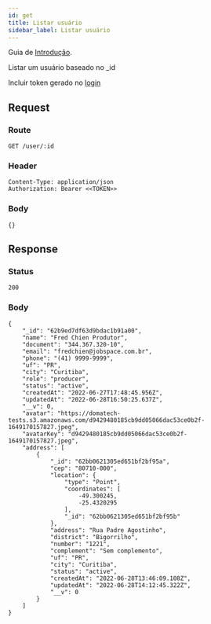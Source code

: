 ```yaml
---
id: get
title: Listar usuário
sidebar_label: Listar usuário
---
```


Guia de [Introdução](introduction.md).

Listar um usuário baseado no _id

Incluir token gerado no [login](authentication)

## Request

### Route

    GET /user/:id

### Header

    Content-Type: application/json
    Authorization: Bearer <<TOKEN>>

### Body

    {}

## Response

### Status

    200

### Body

    {
        "_id": "62b9ed7df63d9bdac1b91a00",
        "name": "Fred Chien Produtor",
        "document": "344.367.320-10",
        "email": "fredchien@jobspace.com.br",
        "phone": "(41) 9999-9999",
        "uf": "PR",
        "city": "Curitiba",
        "role": "producer",
        "status": "active",
        "createdAt": "2022-06-27T17:48:45.956Z",
        "updatedAt": "2022-06-28T16:50:25.637Z",
        "__v": 0,
        "avatar": "https://domatech-tests.s3.amazonaws.com/d9429480185cb9dd05066dac53ce0b2f-1649170157827.jpeg",
        "avatarKey": "d9429480185cb9dd05066dac53ce0b2f-1649170157827.jpeg",
        "address": [
            {
                "_id": "62bb0621305ed651bf2bf95a",
                "cep": "80710-000",
                "location": {
                    "type": "Point",
                    "coordinates": [
                        -49.300245,
                        -25.4320295
                    ],
                    "_id": "62bb0621305ed651bf2bf95b"
                },
                "address": "Rua Padre Agostinho",
                "district": "Bigorrilho",
                "number": "1221",
                "complement": "Sem complemento",
                "uf": "PR",
                "city": "Curitiba",
                "status": "active",
                "createdAt": "2022-06-28T13:46:09.108Z",
                "updatedAt": "2022-06-28T14:12:45.322Z",
                "__v": 0
            }
        ]
    }
